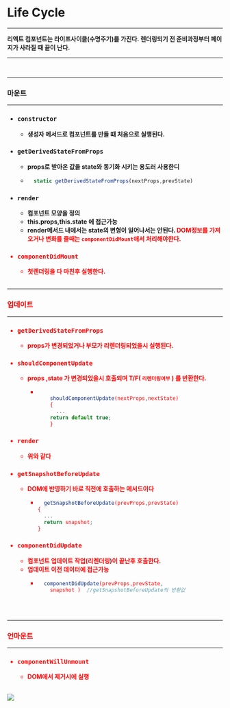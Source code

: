 # Life Cycle #
---
**리액트 컴포넌트는 라이프사이클(수명주기)를 가진다. 렌더링되기 전 준비과정부터 페이지가 사라질 때 끝이 난다.**

---
<br>

---
### 마운트 ###
---
- ### `constructor` ###
    - **생성자 메서드로 컴포넌트를 만들 떄 처음으로 실행된다.**
- ### `getDerivedStateFromProps` ###
    - **props로 받아온 값을 state와 동기화 시키는 용도러 사용한디**
    - ```JavaScript
        static getDerivedStateFromProps(nextProps,prevState)
      ```
- ### `render` ###
    - **컴포넌트 모양을 정의**
    - **this.props,this.state 에 접근가능**
    - **render메서드 내에서는 state의 변형이 일어나서는 안된다.
    <font color="red">DOM정보를 가져오거나 변화를 줄때는 `componentDidMount`애서 처리해야한다.**
- ### `componentDidMount` ###
    - **첫렌더링을 다 마친후 실행한다.**
<br><br>
---
### 업데이트 ###
---
- ### `getDerivedStateFromProps` ###
    - **props가 변경되었거나   부모가 리렌더링되었을시 실행된다.**
- ### `shouldComponentUpdate` ###
    - **props ,state 가 변경되었을시 호출되며 T/F( `리렌더링여부` ) 를 반환한다.**
        + ```JavaScript

              shouldComponentUpdate(nextProps,nextState)
              {
                ...
              return default true;
              }
          ```
- ### `render` ###
    - **위와 같다**
- ### `getSnapshotBeforeUpdate` ###
    - **DOM에 반영하기 바로 직전에  호출하는 메서드이다**
        - ```JavaScript           
            getSnapshotBeforeUpdate(prevProps,prevState)
          {
            ...
            return snapshot;
          }
          ```
- ### `componentDidUpdate` ###
    - **컴포넌트 업데이트 작업(리렌더링)이 끝난후 호출한다.**
    - **업데이트 이전 데이터에 접근가능**
      - ```JavaScript
          componentDidUpdate(prevProps,prevState,
            snapshot )  //getSnapshotBeforeUpdate의 반환값
<br><br>

---

### 언마운트 ###
---
- ### `componentWillUnmount` ###
    - **DOM에서 제거시에 실행**
<br>
<img src="LifeCycle.png"/>
